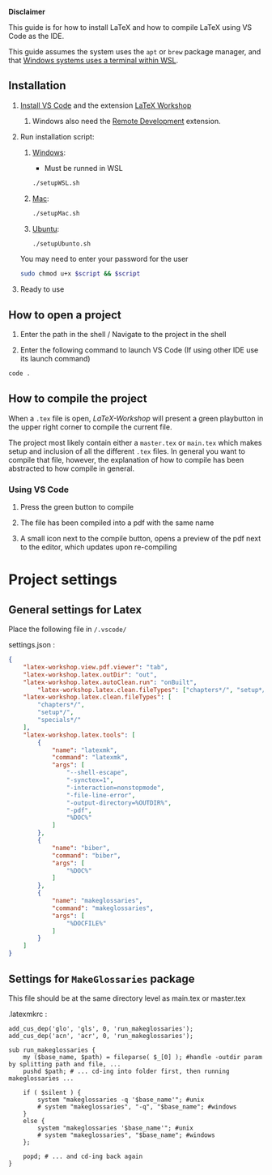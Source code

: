 **Disclaimer**

This guide is for how to install LaTeX and how to compile LaTeX using VS Code as the IDE.

This guide assumes the system uses the ``apt`` or ``brew`` package manager, and that [Windows systems uses a terminal within WSL](https://learn.microsoft.com/en-us/windows/wsl/install).

## Installation

1. [Install VS Code](https://code.visualstudio.com/) and the extension [LaTeX Workshop](https://marketplace.visualstudio.com/items?itemName=James-Yu.LaTeX-workshop)

    1. Windows also need the [Remote Development](https://marketplace.visualstudio.com/items?itemName=ms-vscode-remote.vscode-remote-extensionpack) extension.

2. Run installation script:

    1. [Windows](./setupWSL.sh):

        - Must be runned in WSL
    
        ```bash
        ./setupWSL.sh
        ```

    2. [Mac](./setupMac.sh):
    
        ```bash
        ./setupMac.sh
        ```

    3. [Ubuntu](./setupUbuntu.sh): 
    
        ```bash
        ./setupUbunto.sh
        ```

    You may need to enter your password for the user

    ```bash
    sudo chmod u+x $script && $script
    ```

3. Ready to use

## How to open a project

1. Enter the path in the shell / Navigate to the project in the shell

2. Enter the following command to launch VS Code (If using other IDE use its launch command)

```bash
code .
```

## How to compile the project

When a ``.tex`` file is open, *LaTeX-Workshop* will present a green playbutton in the upper right corner to compile the current file.

The project most likely contain either a ``master.tex`` or ``main.tex`` which makes setup and inclusion of all the different ``.tex`` files. 
In general you want to compile that file, however, the explanation of how to compile has been abstracted to how compile in general.

### Using VS Code

1. Press the green button to compile

2. The file has been compiled into a pdf with the same name

3. A small icon next to the compile button, opens a preview of the pdf next to the editor, which updates upon re-compiling

<!-- ### Using commandline -->

# Project settings

## General settings for Latex

Place the following file in ``/.vscode/``

settings.json :

```json
{
    "latex-workshop.view.pdf.viewer": "tab",
    "latex-workshop.latex.outDir": "out",
    "latex-workshop.latex.autoClean.run": "onBuilt",
        "latex-workshop.latex.clean.fileTypes": ["chapters*/", "setup*/", "specials*/"],
    "latex-workshop.latex.clean.fileTypes": [
        "chapters*/",
        "setup*/",
        "specials*/"
    ],
    "latex-workshop.latex.tools": [
        {
            "name": "latexmk",
            "command": "latexmk",
            "args": [
                "--shell-escape",
                "-synctex=1",
                "-interaction=nonstopmode",
                "-file-line-error",
                "-output-directory=%OUTDIR%",
                "-pdf",
                "%DOC%"
            ]
        },
        {
            "name": "biber",
            "command": "biber",
            "args": [
                "%DOC%"
            ]
        },
        {
            "name": "makeglossaries",
            "command": "makeglossaries",
            "args": [
                "%DOCFILE%"
            ]
        }
    ]
}
```


## Settings for ``MakeGlossaries`` package

This file should be at the same directory level as main.tex or master.tex

.latexmkrc :

```
add_cus_dep('glo', 'gls', 0, 'run_makeglossaries');
add_cus_dep('acn', 'acr', 0, 'run_makeglossaries');

sub run_makeglossaries {
    my ($base_name, $path) = fileparse( $_[0] ); #handle -outdir param by splitting path and file, ...
    pushd $path; # ... cd-ing into folder first, then running makeglossaries ...

    if ( $silent ) {
        system "makeglossaries -q '$base_name'"; #unix
        # system "makeglossaries", "-q", "$base_name"; #windows
    }
    else {
        system "makeglossaries '$base_name'"; #unix
        # system "makeglossaries", "$base_name"; #windows
    };

    popd; # ... and cd-ing back again
}
```
